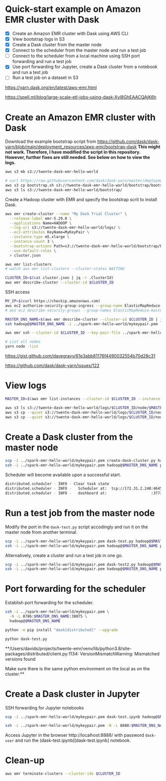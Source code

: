# Quick-start example on Amazon EMR cluster with Dask

- [x] Create an Amazon EMR cluster with Dask using AWS CLI
- [x] View bootstrap logs in S3
- [x] Create a Dask cluster from the master node
- [x] Connect to the scheduler from the master node and run a test job
- [ ] Connect to the scheduler from a local machine using SSH port forwarding and run a test job
- [x] Use port forwarding for Jupyter, create a Dask cluster from a notebook and run a test job
- [ ] Run a test job on a dataset in S3

https://yarn.dask.org/en/latest/aws-emr.html

https://spell.ml/blog/large-scale-etl-jobs-using-dask-Xyl8GhEAACQAjK6h

# Create an Amazon EMR cluster with Dask

Download the example bootstrap script from https://github.com/dask/dask-yarn/blob/main/deployment_resources/aws-emr/bootstrap-dask
**This might not work. Therefore, I have modified the script in this repository. However, further fixes are still needed. See below on how to view the logs.**

```bash
aws s3 mb s3://twente-dask-emr-hello-world

# curl https://raw.githubusercontent.com/dask/dask-yarn/master/deployment_resources/aws-emr/bootstrap-dask > bootstrap.sh
aws s3 cp bootstrap.sh s3://twente-dask-emr-hello-world/bootstrap/bootstrap.sh
aws s3 ls s3://twente-dask-emr-hello-world/bootstrap/
```

Create a Hadoop cluster with EMR and specify the bootstrap scrit to install Dask.

```bash
aws emr create-cluster --name "My Dask Trial Cluster" \
  --release-label emr-5.29.0 \
  --applications Name=HADOOP \
  --log-uri s3://twente-dask-emr-hello-world/logs/ \
  --ec2-attributes KeyName=MyKeyPair \
  --instance-type m5.xlarge \
  --instance-count 3 \
  --bootstrap-actions Path=s3://twente-dask-emr-hello-world/bootstrap/bootstrap.sh,Args="[--conda-packages,bokeh,fastparquet,python-snappy,snappy]" \
  --use-default-roles \
  > cluster.json

aws emr list-clusters
# watch aws emr list-clusters --cluster-states WAITING

CLUSTER_ID=$(cat cluster.json | jq -r .ClusterId)
aws emr describe-cluster --cluster-id $CLUSTER_ID
```

SSH access

```bash
MY_IP=$(curl https://checkip.amazonaws.com)
aws ec2 authorize-security-group-ingress --group-name ElasticMapReduce-master --protocol tcp --port 22 --cidr $MY_IP/32
# aws ec2 describe-security-groups --group-names ElasticMapReduce-master

MASTER_DNS_NAME=$(aws emr describe-cluster --cluster-id $CLUSTER_ID | jq -r .Cluster.MasterPublicDnsName)
ssh hadoop@$MASTER_DNS_NAME -i ../spark-emr-hello-world/mykeypair.pem

aws emr ssh --cluster-id $CLUSTER_ID --key-pair-file ../spark-emr-hello-world/mykeypair.pem

# List all nodes
yarn node -list
```

https://gist.github.com/davegravy/61e3abb81176f4490032554b70d28c31

https://github.com/dask/dask-yarn/issues/122

# View logs

```bash
MASTER_ID=$(aws emr list-instances --cluster-id $CLUSTER_ID --instance-group-types MASTER | jq -r '.Instances | first | .Ec2InstanceId')

aws s3 ls s3://twente-dask-emr-hello-world/logs/$CLUSTER_ID/node/$MASTER_ID/
aws s3 cp --quiet s3://twente-dask-emr-hello-world/logs/$CLUSTER_ID/node/$MASTER_ID/bootstrap-actions/1/stdout.gz /dev/stdout | gunzip
aws s3 cp --quiet s3://twente-dask-emr-hello-world/logs/$CLUSTER_ID/node/$MASTER_ID/bootstrap-actions/1/stderr.gz /dev/stdout | gunzip
```

# Create a Dask cluster from the master node

```bash
scp -i ../spark-emr-hello-world/mykeypair.pem create-dask-cluster.py hadoop@$MASTER_DNS_NAME:~/.
ssh -i ../spark-emr-hello-world/mykeypair.pem hadoop@$MASTER_DNS_NAME python create-dask-cluster.py
```

Scheduler will become available upon a successful start.

```bash
distributed.scheduler - INFO - Clear task state
distributed.scheduler - INFO -   Scheduler at:  tcp://172.31.2.248:46459
distributed.scheduler - INFO -   dashboard at:                    :37739
```

# Run a test job from the master node

Modify the port in the `dask-test.py` script accodingly and run it on the master node from another terminal.

```bash
scp -i ../spark-emr-hello-world/mykeypair.pem dask-test.py hadoop@$MASTER_DNS_NAME:~/.
ssh -i ../spark-emr-hello-world/mykeypair.pem hadoop@$MASTER_DNS_NAME python dask-test.py
```

Alternatively, create a cluster and run a test job in one go.

```bash
scp -i ../spark-emr-hello-world/mykeypair.pem dask-test2.py hadoop@$MASTER_DNS_NAME:~/.
ssh -i ../spark-emr-hello-world/mykeypair.pem hadoop@$MASTER_DNS_NAME python dask-test2.py
```

# Port forwarding for the scheduler

Establish port forwarding for the scheduler.

```bash
ssh -i ../spark-emr-hello-world/mykeypair.pem \
  -N -L 8786:$MASTER_DNS_NAME:38075 \
  hadoop@$MASTER_DNS_NAME
```

```bash
python -m pip install "dask[distributed]" --upgrade

python dask-test.py
```

**/Users/davids/projects/twente-emr/venv/lib/python3.8/site-packages/distributed/client.py:1134: VersionMismatchWarning: Mismatched versions found

Make sure there is the same python environment on the local as on the cluster.**

# Create a Dask cluster in Jupyter

SSH forwarding for Jupyter notebooks

```bash
scp -i ../spark-emr-hello-world/mykeypair.pem dask-test.ipynb hadoop@$MASTER_DNS_NAME:~/.

ssh -i ../spark-emr-hello-world/mykeypair.pem -N -L 8888:$MASTER_DNS_NAME:8888 hadoop@$MASTER_DNS_NAME
```

Access Jupyter in the browser http://localhost:8888/ with password `dask-user` and run the (dask-test.ipynb)[dask-test.ipynb] notebook.

# Clean-up

```bash
aws emr terminate-clusters --cluster-ids $CLUSTER_ID
```
